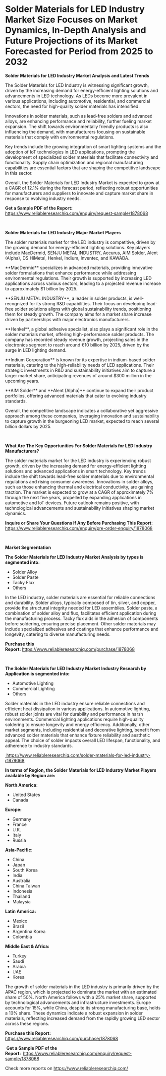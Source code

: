 <p><h1>Solder Materials for LED Industry Market Size Focuses on Market Dynamics, In-Depth Analysis and Future Projections of its Market Forecasted for Period from 2025 to 2032</h1></p><p><strong>Solder Materials for LED Industry Market Analysis and Latest Trends</strong></p>
<p><p>The Solder Materials for LED Industry is witnessing significant growth, driven by the increasing demand for energy-efficient lighting solutions and advancements in LED technology. As LEDs become more prevalent in various applications, including automotive, residential, and commercial sectors, the need for high-quality solder materials has intensified. </p><p>Innovations in solder materials, such as lead-free solders and advanced alloys, are enhancing performance and reliability, further fueling market expansion. The shift towards environmentally friendly products is also influencing the demand, with manufacturers focusing on sustainable materials that comply with environmental regulations. </p><p>Key trends include the growing integration of smart lighting systems and the adoption of IoT technologies in LED applications, prompting the development of specialized solder materials that facilitate connectivity and functionality. Supply chain optimization and regional manufacturing capabilities are essential factors that are shaping the competitive landscape in this sector. </p><p>Overall, the Solder Materials for LED Industry Market is expected to grow at a CAGR of 12.1% during the forecast period, reflecting robust opportunities for manufacturers and suppliers to innovate and capture market share in response to evolving industry needs.</p></p>
<p><strong>Get a Sample PDF of the Report:&nbsp;</strong> <a href="https://www.reliableresearchiq.com/enquiry/request-sample/1878068?utm_campaign=1870&utm_medium=2&utm_source=Github&utm_content=ia&utm_term=04022025&utm_id=solder-materials-for-led-industry">https://www.reliableresearchiq.com/enquiry/request-sample/1878068</a></p>
<p>&nbsp;</p>
<p><strong>Solder Materials for LED Industry Major Market Players</strong></p>
<p><p>The solder materials market for the LED industry is competitive, driven by the growing demand for energy-efficient lighting solutions. Key players include MacDermid, SENJU METAL INDUSTRY, Accurus, AIM Solder, Alent (Alpha), DS HiMetal, Henkel, Indium, Inventec, and KAWADA. </p><p>**MacDermid** specializes in advanced materials, providing innovative solder formulations that enhance performance while addressing environmental regulations. Their growth is supported by increasing LED applications across various sectors, leading to a projected revenue increase to approximately $1 billion by 2025.</p><p>**SENJU METAL INDUSTRY**, a leader in solder products, is well-recognized for its strong R&D capabilities. Their focus on developing lead-free solder solutions aligns with global sustainability trends, positioning them for steady growth. The company aims for a market share increase driven by partnerships with major electronics manufacturers.</p><p>**Henkel**, a global adhesive specialist, also plays a significant role in the solder materials market, offering high-performance solder products. The company has recorded steady revenue growth, projecting sales in the electronics segment to reach around €10 billion by 2025, driven by the surge in LED lighting demand.</p><p>**Indium Corporation** is known for its expertise in indium-based solder materials, catering to the high-reliability needs of LED applications. Their strategic investments in R&D and sustainability initiatives aim to capture a larger market share, anticipating revenues of around $300 million in the upcoming years.</p><p>**AIM Solder** and **Alent (Alpha)** continue to expand their product portfolios, offering advanced materials that cater to evolving industry standards. </p><p>Overall, the competitive landscape indicates a collaborative yet aggressive approach among these companies, leveraging innovation and sustainability to capture growth in the burgeoning LED market, expected to reach several billion dollars by 2025.</p></p>
<p>&nbsp;</p>
<p><strong>What Are The Key Opportunities For Solder Materials for LED Industry Manufacturers?</strong></p>
<p><p>The solder materials market for the LED industry is experiencing robust growth, driven by the increasing demand for energy-efficient lighting solutions and advanced applications in smart technology. Key trends include the shift towards lead-free solder materials due to environmental regulations and rising consumer awareness. Innovations in solder alloys, such as those enhancing thermal and electrical conductivity, are gaining traction. The market is expected to grow at a CAGR of approximately 7% through the next five years, propelled by expanding applications in automotive and IoT devices. Future outlook remains positive, with technological advancements and sustainability initiatives shaping market dynamics.</p></p>
<p><strong>Inquire or Share Your Questions If Any Before Purchasing This Report:</strong> <a href="https://www.reliableresearchiq.com/enquiry/pre-order-enquiry/1878068?utm_campaign=1870&utm_medium=2&utm_source=Github&utm_content=ia&utm_term=04022025&utm_id=solder-materials-for-led-industry">https://www.reliableresearchiq.com/enquiry/pre-order-enquiry/1878068</a></p>
<p>&nbsp;</p>
<p><strong>Market Segmentation</strong></p>
<p><strong>The Solder Materials for LED Industry Market Analysis by types is segmented into:</strong></p>
<p><ul><li>Solder Alloy</li><li>Solder Paste</li><li>Tacky Flux</li><li>Others</li></ul></p>
<p><p>In the LED industry, solder materials are essential for reliable connections and durability. Solder alloys, typically composed of tin, silver, and copper, provide the structural integrity needed for LED assemblies. Solder paste, a combination of solder alloy and flux, facilitates efficient application during the manufacturing process. Tacky flux aids in the adhesion of components before soldering, ensuring precise placement. Other solder materials may include specialized adhesives and coatings that enhance performance and longevity, catering to diverse manufacturing needs.</p></p>
<p><strong>Purchase this Report:&nbsp;</strong><a href="https://www.reliableresearchiq.com/purchase/1878068?utm_campaign=1870&utm_medium=2&utm_source=Github&utm_content=ia&utm_term=04022025&utm_id=solder-materials-for-led-industry">https://www.reliableresearchiq.com/purchase/1878068</a></p>
<p>&nbsp;</p>
<p><strong>The Solder Materials for LED Industry Market Industry Research by Application is segmented into:</strong></p>
<p><ul><li>Automotive Lighting</li><li>Commercial Lighting</li><li>Others</li></ul></p>
<p><p>Solder materials in the LED industry ensure reliable connections and efficient heat dissipation in various applications. In automotive lighting, robust solder joints are vital for durability and performance in harsh environments. Commercial lighting applications require high-quality soldering to ensure longevity and energy efficiency. Additionally, other market segments, including residential and decorative lighting, benefit from advanced solder materials that enhance fixture reliability and aesthetic appeal. The choice of solder impacts overall LED lifespan, functionality, and adherence to industry standards.</p></p>
<p><a href="https://www.reliableresearchiq.com/solder-materials-for-led-industry-r1878068?utm_campaign=1870&utm_medium=2&utm_source=Github&utm_content=ia&utm_term=04022025&utm_id=solder-materials-for-led-industry">&nbsp;https://www.reliableresearchiq.com/solder-materials-for-led-industry-r1878068</a></p>
<p><strong>In terms of Region, the Solder Materials for LED Industry Market Players available by Region are:</strong></p>
<p>
    <p> <strong> North America: </strong>
        <ul>
            <li>United States</li>
            <li>Canada</li>
        </ul>
        </p> 
    <p> <strong> Europe: </strong>
        <ul>
            <li>Germany</li>
            <li>France</li>
            <li>U.K.</li>
            <li>Italy</li>
            <li>Russia</li>
        </ul>
        </p> 
    <p> <strong> Asia-Pacific: </strong>
        <ul>
            <li>China</li>
            <li>Japan</li>
            <li>South Korea</li>
            <li>India</li>
            <li>Australia</li>
            <li>China Taiwan</li>
            <li>Indonesia</li>
            <li>Thailand</li>
            <li>Malaysia</li>
        </ul>
        </p> 
    <p> <strong> Latin America: </strong>
        <ul>
            <li>Mexico</li>
            <li>Brazil</li>
            <li>Argentina Korea</li>
            <li>Colombia</li>
        </ul>
        </p> 
    <p> <strong> Middle East & Africa: </strong>
        <ul>
            <li>Turkey</li>
            <li>Saudi</li>
            <li>Arabia</li>
            <li>UAE</li>
            <li>Korea</li>
        </ul>
    </p>
    </p>
<p><p>The growth of solder materials in the LED industry is primarily driven by the APAC region, which is projected to dominate the market with an estimated share of 50%. North America follows with a 25% market share, supported by technological advancements and infrastructure investments. Europe accounts for 15%, while China, despite its strong manufacturing base, holds a 10% share. These dynamics indicate a robust expansion in solder materials, reflecting increased demand from the rapidly growing LED sector across these regions.</p></p>
<p><strong>Purchase this Report: </strong><a href="https://www.reliableresearchiq.com/purchase/1878068?utm_campaign=1870&utm_medium=2&utm_source=Github&utm_content=ia&utm_term=04022025&utm_id=solder-materials-for-led-industry">https://www.reliableresearchiq.com/purchase/1878068</a></p>
<p>&nbsp;<strong>Get a Sample PDF of the Report:&nbsp;&nbsp;</strong><a href="https://www.reliableresearchiq.com/enquiry/request-sample/1878068?utm_campaign=1870&utm_medium=2&utm_source=Github&utm_content=ia&utm_term=04022025&utm_id=solder-materials-for-led-industry">https://www.reliableresearchiq.com/enquiry/request-sample/1878068</a></p>
<p><strong></strong></p>
<p>Check more reports on <a href="https://www.reliableresearchiq.com/?utm_campaign=1870&utm_medium=2&utm_source=Github&utm_content=ia&utm_term=04022025&utm_id=solder-materials-for-led-industry">https://www.reliableresearchiq.com/</a></p>
